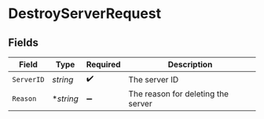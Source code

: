 # DestroyServerRequest


## Fields

| Field                              | Type                               | Required                           | Description                        |
| ---------------------------------- | ---------------------------------- | ---------------------------------- | ---------------------------------- |
| `ServerID`                         | *string*                           | :heavy_check_mark:                 | The server ID                      |
| `Reason`                           | **string*                          | :heavy_minus_sign:                 | The reason for deleting the server |
